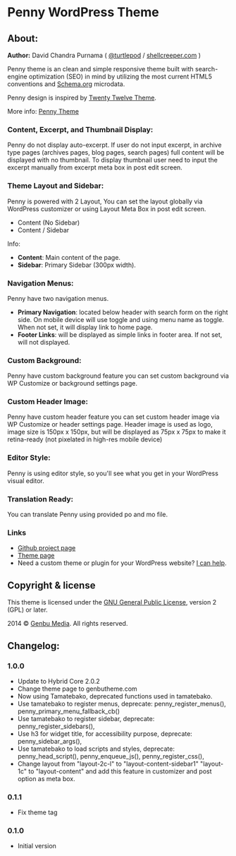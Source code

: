 # Penny WordPress Theme

## About:

**Author:** David Chandra Purnama ( [@turtlepod](http://twitter.com/turtlepod) / [shellcreeper.com](http://shellcreeper.com/) )

Penny theme is an clean and simple responsive theme built with search-engine optimization (SEO) in mind by utilizing the most current HTML5 conventions and [Schema.org](http://schema.org) microdata.

Penny design is inspired by [Twenty Twelve Theme](https://wordpress.org/themes/twentytwelve). 

More info: [Penny Theme](http://genbutheme.com/themes/penny/)

### Content, Excerpt, and Thumbnail Display:

Penny do not display auto-excerpt. If user do not input excerpt, in archive type pages (archives pages, blog pages, search pages) full content will be displayed with no thumbnail. To display thumbnail user need to input the excerpt manually from excerpt meta box in post edit screen.

### Theme Layout and Sidebar:

Penny is powered with 2 Layout, You can set the layout globally via WordPress customizer or using Layout Meta Box in post edit screen.
* Content (No Sidebar)
* Content / Sidebar

Info:
* **Content**: Main content of the page.
* **Sidebar**: Primary Sidebar (300px width).

### Navigation Menus:

Penny have two navigation menus.
* **Primary Navigation**: located below header with search form on the right side. On mobile device will use toggle and using menu name as toggle. When not set, it will display link to home page.
* **Footer Links**: will be displayed as simple links in footer area. If not set, will not displayed.

### Custom Background:

Penny have custom background feature you can set custom background via WP Customize or background settings page.

### Custom Header Image:

Penny have custom header feature you can set custom header image via WP Customize or header settings page.
Header image is used as logo, image size is 150px x 150px, but will be displayed as 75px x 75px to make it retina-ready (not pixelated in high-res mobile device) 

### Editor Style:

Penny is using editor style, so you'll see what you get in your WordPress visual editor.

### Translation Ready:

You can translate Penny using provided po and mo file.


### Links

* [Github project page](https://github.com/turtlepod/penny)
* [Theme page](http://genbutheme.com/themes/penny/)
* Need a custom theme or plugin for your WordPress website? [I can help](http://shellcreeper.com/services/).

## Copyright & license

This theme is licensed under the [GNU General Public License](http://www.gnu.org/licenses/old-licenses/gpl-2.0.html), version 2 (GPL) or later.

2014 © [Genbu Media](http://genbu.me/). All rights reserved.

## Changelog:

### 1.0.0
* Update to Hybrid Core 2.0.2
* Change theme page to genbutheme.com
* Now using Tamatebako, deprecated functions used in tamatebako.
* Use tamatebako to register menus, deprecate: penny_register_menus(), penny_primary_menu_fallback_cb()
* Use tamatebako to register sidebar, deprecate: penny_register_sidebars(),
* Use h3 for widget title, for accessibility purpose, deprecate: penny_sidebar_args(),
* Use tamatebako to load scripts and styles, deprecate: penny_head_script(), penny_enqueue_js(), penny_register_css(),
* Change layout from "layout-2c-l" to "layout-content-sidebar1" "layout-1c" to "layout-content" and add this feature in customizer and post option as meta box.

### 0.1.1
* Fix theme tag

### 0.1.0
* Initial version

